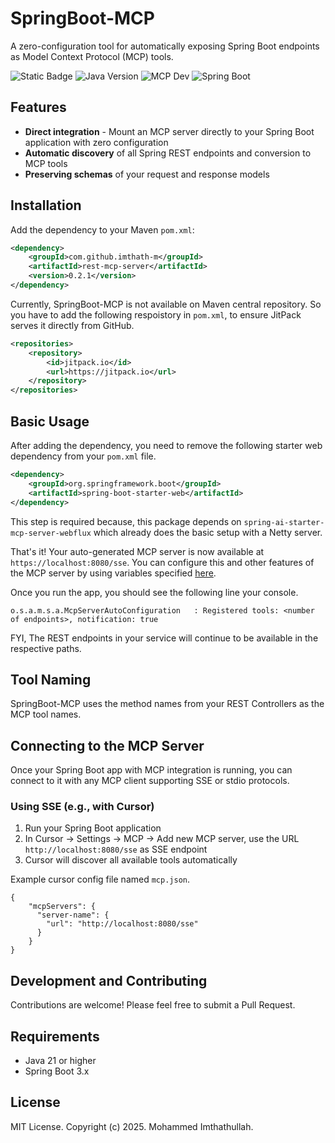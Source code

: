 # SpringBoot-MCP

A zero-configuration tool for automatically exposing Spring Boot endpoints as Model Context Protocol (MCP) tools.

![Static Badge](https://img.shields.io/badge/JitPack-ready-green)
![Java Version](https://img.shields.io/badge/Java-21%2B-blue)
![](https://badge.mcpx.dev?type=dev 'MCP Dev')
![Spring Boot](https://img.shields.io/badge/Spring%20Boot-3.x-green)

## Features

* **Direct integration** - Mount an MCP server directly to your Spring Boot application with zero configuration
* **Automatic discovery** of all Spring REST endpoints and conversion to MCP tools
* **Preserving schemas** of your request and response models

## Installation

Add the dependency to your Maven `pom.xml`:

```xml
<dependency>
    <groupId>com.github.imthath-m</groupId>
    <artifactId>rest-mcp-server</artifactId>
    <version>0.2.1</version>
</dependency>
```

Currently, SpringBoot-MCP is not available on Maven central repository. So you have to add the following respoistory in `pom.xml`, to ensure JitPack serves it directly from GitHub.
```xml
<repositories>
    <repository>
        <id>jitpack.io</id>
        <url>https://jitpack.io</url>
    </repository>
</repositories>
```

## Basic Usage

After adding the dependency, you need to remove the following starter web dependency from your `pom.xml` file.
```xml
<dependency>
    <groupId>org.springframework.boot</groupId>
    <artifactId>spring-boot-starter-web</artifactId>
</dependency>
```
This step is required because, this package depends on `spring-ai-starter-mcp-server-webflux` which already does the basic setup with a Netty server.

That's it! Your auto-generated MCP server is now available at `https://localhost:8080/sse`. You can configure this and other features of the MCP server by using variables specified [here](https://docs.spring.io/spring-ai/reference/api/mcp/mcp-server-boot-starter-docs.html#_configuration_properties).

Once you run the app, you should see the following line your console.
```
o.s.a.m.s.a.McpServerAutoConfiguration   : Registered tools: <number of endpoints>, notification: true
```

FYI, The REST endpoints in your service will continue to be available in the respective paths.


## Tool Naming

SpringBoot-MCP uses the method names from your REST Controllers as the MCP tool names.

## Connecting to the MCP Server

Once your Spring Boot app with MCP integration is running, you can connect to it with any MCP client supporting SSE or stdio protocols.

### Using SSE (e.g., with Cursor)

1. Run your Spring Boot application
2. In Cursor -> Settings -> MCP -> Add new MCP server, use the URL `http://localhost:8080/sse` as SSE endpoint
3. Cursor will discover all available tools automatically

Example cursor config file named `mcp.json`.

```
{
    "mcpServers": {
      "server-name": {
        "url": "http://localhost:8080/sse"
      }
    }
}
```

## Development and Contributing

Contributions are welcome! Please feel free to submit a Pull Request.

## Requirements

* Java 21 or higher
* Spring Boot 3.x

## License

MIT License. Copyright (c) 2025. Mohammed Imthathullah.